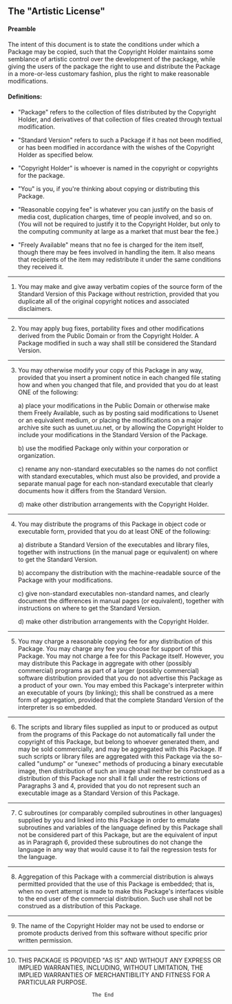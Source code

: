 ##                         The "Artistic License"

####                                Preamble

The intent of this document is to state the conditions under which a
Package may be copied, such that the Copyright Holder maintains some
semblance of artistic control over the development of the package,
while giving the users of the package the right to use and distribute
the Package in a more-or-less customary fashion, plus the right to make
reasonable modifications.

#### Definitions:

* "Package" refers to the collection of files distributed by the
Copyright Holder, and derivatives of that collection of files
created through textual modification.

* "Standard Version" refers to such a Package if it has not been
modified, or has been modified in accordance with the wishes
of the Copyright Holder as specified below.

* "Copyright Holder" is whoever is named in the copyright or
copyrights for the package.

* "You" is you, if you're thinking about copying or distributing
this Package.

* "Reasonable copying fee" is whatever you can justify on the
basis of media cost, duplication charges, time of people involved,
and so on.  (You will not be required to justify it to the
Copyright Holder, but only to the computing community at large
as a market that must bear the fee.)

* "Freely Available" means that no fee is charged for the item
itself, though there may be fees involved in handling the item.
It also means that recipients of the item may redistribute it
under the same conditions they received it.


 -----------------------------------------------------------------------------

1. You may make and give away verbatim copies of the source form of the
Standard Version of this Package without restriction, provided that you
duplicate all of the original copyright notices and associated disclaimers.

 -----------------------------------------------------------------------------
2. You may apply bug fixes, portability fixes and other modifications
derived from the Public Domain or from the Copyright Holder.  A Package
modified in such a way shall still be considered the Standard Version.

 -----------------------------------------------------------------------------
3. You may otherwise modify your copy of this Package in any way, provided
that you insert a prominent notice in each changed file stating how and
when you changed that file, and provided that you do at least ONE of the
following:

    a) place your modifications in the Public Domain or otherwise make them
    Freely Available, such as by posting said modifications to Usenet or
    an equivalent medium, or placing the modifications on a major archive
    site such as uunet.uu.net, or by allowing the Copyright Holder to include
    your modifications in the Standard Version of the Package.

    b) use the modified Package only within your corporation or organization.

    c) rename any non-standard executables so the names do not conflict
    with standard executables, which must also be provided, and provide
    a separate manual page for each non-standard executable that clearly
    documents how it differs from the Standard Version.

    d) make other distribution arrangements with the Copyright Holder.

 -----------------------------------------------------------------------------
4. You may distribute the programs of this Package in object code or
executable form, provided that you do at least ONE of the following:

    a) distribute a Standard Version of the executables and library files,
    together with instructions (in the manual page or equivalent) on where
    to get the Standard Version.

    b) accompany the distribution with the machine-readable source of
    the Package with your modifications.

    c) give non-standard executables non-standard names, and clearly
    document the differences in manual pages (or equivalent), together
    with instructions on where to get the Standard Version.

    d) make other distribution arrangements with the Copyright Holder.

 -----------------------------------------------------------------------------
5. You may charge a reasonable copying fee for any distribution of this
Package.  You may charge any fee you choose for support of this
Package.  You may not charge a fee for this Package itself.  However,
you may distribute this Package in aggregate with other (possibly
commercial) programs as part of a larger (possibly commercial) software
distribution provided that you do not advertise this Package as a
product of your own.  You may embed this Package's interpreter within
an executable of yours (by linking); this shall be construed as a mere
form of aggregation, provided that the complete Standard Version of the
interpreter is so embedded.

 -----------------------------------------------------------------------------
6. The scripts and library files supplied as input to or produced as
output from the programs of this Package do not automatically fall
under the copyright of this Package, but belong to whoever generated
them, and may be sold commercially, and may be aggregated with this
Package.  If such scripts or library files are aggregated with this
Package via the so-called "undump" or "unexec" methods of producing a
binary executable image, then distribution of such an image shall
neither be construed as a distribution of this Package nor shall it
fall under the restrictions of Paragraphs 3 and 4, provided that you do
not represent such an executable image as a Standard Version of this
Package.

 -----------------------------------------------------------------------------
7. C subroutines (or comparably compiled subroutines in other
languages) supplied by you and linked into this Package in order to
emulate subroutines and variables of the language defined by this
Package shall not be considered part of this Package, but are the
equivalent of input as in Paragraph 6, provided these subroutines do
not change the language in any way that would cause it to fail the
regression tests for the language.

 -----------------------------------------------------------------------------
8. Aggregation of this Package with a commercial distribution is always
permitted provided that the use of this Package is embedded; that is,
when no overt attempt is made to make this Package's interfaces visible
to the end user of the commercial distribution.  Such use shall not be
construed as a distribution of this Package.

 -----------------------------------------------------------------------------
9. The name of the Copyright Holder may not be used to endorse or promote
products derived from this software without specific prior written permission.

 -----------------------------------------------------------------------------
10. THIS PACKAGE IS PROVIDED "AS IS" AND WITHOUT ANY EXPRESS OR
IMPLIED WARRANTIES, INCLUDING, WITHOUT LIMITATION, THE IMPLIED
WARRANTIES OF MERCHANTIBILITY AND FITNESS FOR A PARTICULAR PURPOSE.

                                The End
